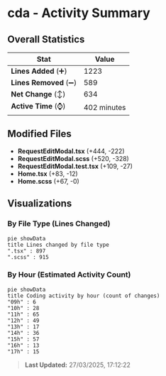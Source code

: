 # cda - Activity Summary 

## Overall Statistics

| Stat                   | Value                                                             |
| ---------------------- | ----------------------------------------------------------------- |
| **Lines Added** (➕)   | 1223                                          |
| **Lines Removed** (➖) | 589                                        |
| **Net Change** (↕)    | 634                |
| **Active Time** (⌚)   | 402 minutes |


## Modified Files
- **RequestEditModal.tsx** (+444, -222)
- **RequestEditModal.scss** (+520, -328)
- **RequestEditModal.test.tsx** (+109, -27)
- **Home.tsx** (+83, -12)
- **Home.scss** (+67, -0)

## Visualizations

### By File Type (Lines Changed)

```mermaid
pie showData
title Lines changed by file type
".tsx" : 897
".scss" : 915
```

### By Hour (Estimated Activity Count)

```mermaid
pie showData
title Coding activity by hour (count of changes)
"09h" : 6
"10h" : 28
"11h" : 65
"12h" : 49
"13h" : 17
"14h" : 36
"15h" : 57
"16h" : 13
"17h" : 15
```


> **Last Updated:** 27/03/2025, 17:12:22